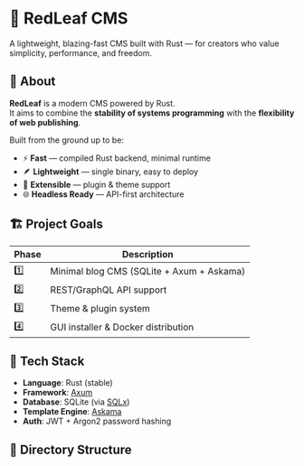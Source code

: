 # 🌿 RedLeaf CMS

A lightweight, blazing-fast CMS built with Rust — for creators who value simplicity, performance, and freedom.


## 🚀 About

**RedLeaf** is a modern CMS powered by Rust.  
It aims to combine the **stability of systems programming** with the **flexibility of web publishing**.

Built from the ground up to be:
- ⚡ **Fast** — compiled Rust backend, minimal runtime
- 🪶 **Lightweight** — single binary, easy to deploy
- 🧱 **Extensible** — plugin & theme support
- 🌐 **Headless Ready** — API-first architecture


## 🏗️ Project Goals

| Phase | Description |
|--------|--------------|
| 1️⃣ | Minimal blog CMS (SQLite + Axum + Askama) |
| 2️⃣ | REST/GraphQL API support |
| 3️⃣ | Theme & plugin system |
| 4️⃣ | GUI installer & Docker distribution |


## 🔧 Tech Stack

- **Language**: Rust (stable)
- **Framework**: [Axum](https://github.com/tokio-rs/axum)
- **Database**: SQLite (via [SQLx](https://github.com/launchbadge/sqlx))
- **Template Engine**: [Askama](https://github.com/djc/askama)
- **Auth**: JWT + Argon2 password hashing


## 🧩 Directory Structure


